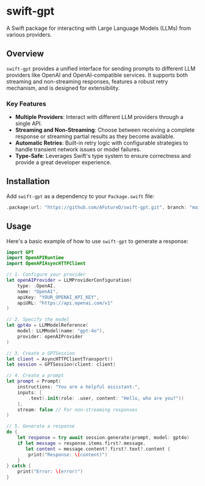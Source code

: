 # swift-gpt

A Swift package for interacting with Large Language Models (LLMs) from various providers.

## Overview

`swift-gpt` provides a unified interface for sending prompts to different LLM providers like OpenAI and OpenAI-compatible services. It supports both streaming and non-streaming responses, features a robust retry mechanism, and is designed for extensibility.

### Key Features

- **Multiple Providers**: Interact with different LLM providers through a single API.
- **Streaming and Non-Streaming**: Choose between receiving a complete response or streaming partial results as they become available.
- **Automatic Retries**: Built-in retry logic with configurable strategies to handle transient network issues or model failures.
- **Type-Safe**: Leverages Swift's type system to ensure correctness and provide a great developer experience.

## Installation

Add `swift-gpt` as a dependency to your `Package.swift` file:

```swift
.package(url: "https://github.com/AFutureD/swift-gpt.git", branch: "main")
```

## Usage

Here's a basic example of how to use `swift-gpt` to generate a response:

```swift
import GPT
import OpenAPIRuntime
import OpenAPIAsyncHTTPClient

// 1. Configure your provider
let openAIProvider = LLMProviderConfiguration(
    type: .OpenAI,
    name: "OpenAI",
    apiKey: "YOUR_OPENAI_API_KEY",
    apiURL: "https://api.openai.com/v1"
)

// 2. Specify the model
let gpt4o = LLMModelReference(
    model: LLMModel(name: "gpt-4o"),
    provider: openAIProvider
)

// 3. Create a GPTSession
let client = AsyncHTTPClientTransport()
let session = GPTSession(client: client)

// 4. Create a prompt
let prompt = Prompt(
    instructions: "You are a helpful assistant.",
    inputs: [
        .text(.init(role: .user, content: "Hello, who are you?"))
    ],
    stream: false // For non-streaming responses
)

// 5. Generate a response
do {
    let response = try await session.generate(prompt, model: gpt4o)
    if let message = response.items.first?.message,
       let content = message.content?.first?.text?.content {
        print("Response: \(content)")
    }
} catch {
    print("Error: \(error)")
}
```